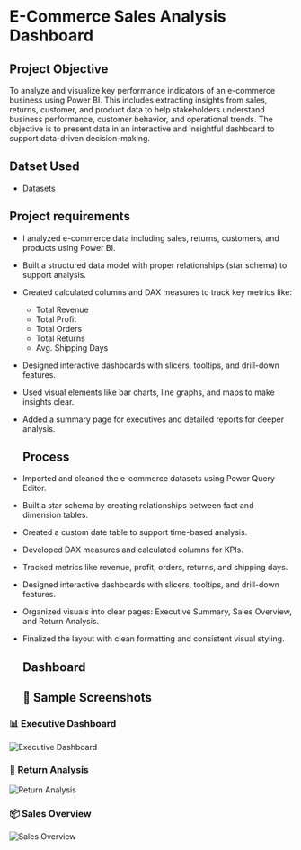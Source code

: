 # E-Commerce Sales Analysis Dashboard
## Project Objective
To analyze and visualize key performance indicators of an e-commerce business using Power BI. This includes extracting insights from sales, returns, customer, and product data to help stakeholders understand business performance, customer behavior, and operational trends. The objective is to present data in an interactive and insightful dashboard to support data-driven decision-making.
## Datset Used
- [Datasets](https://github.com/redwan011235/Power-BI-Project/tree/main/Datasets)
 ## Project requirements
- I analyzed e-commerce data including sales, returns, customers, and products using Power BI.
- Built a structured data model with proper relationships (star schema) to support analysis.
- Created calculated columns and DAX measures to track key metrics like:
  - Total Revenue  
  - Total Profit  
  - Total Orders  
  - Total Returns  
  - Avg. Shipping Days

- Designed interactive dashboards with slicers, tooltips, and drill-down features.
- Used visual elements like bar charts, line graphs, and maps to make insights clear.
- Added a summary page for executives and detailed reports for deeper analysis.
  ## Process
- Imported and cleaned the e-commerce datasets using Power Query Editor.
- Built a star schema by creating relationships between fact and dimension tables.
- Created a custom date table to support time-based analysis.
- Developed DAX measures and calculated columns for KPIs.
- Tracked metrics like revenue, profit, orders, returns, and shipping days.
- Designed interactive dashboards with slicers, tooltips, and drill-down features.
- Organized visuals into clear pages: Executive Summary, Sales Overview, and Return Analysis.
- Finalized the layout with clean formatting and consistent visual styling.
  ## Dashboard
  ## 📸 Sample Screenshots

### 📊 Executive Dashboard
![Executive Dashboard](https://raw.githubusercontent.com/redwan011235/Power-BI-Project/main/Screenshots/executive_dashboard.png)

### 🔄 Return Analysis
![Return Analysis](https://raw.githubusercontent.com/redwan011235/Power-BI-Project/main/Screenshots/return_analysis.png)

### 📦 Sales Overview
![Sales Overview](https://raw.githubusercontent.com/redwan011235/Power-BI-Project/main/Screenshots/sales_overview.png)
                                                                                                                                         
